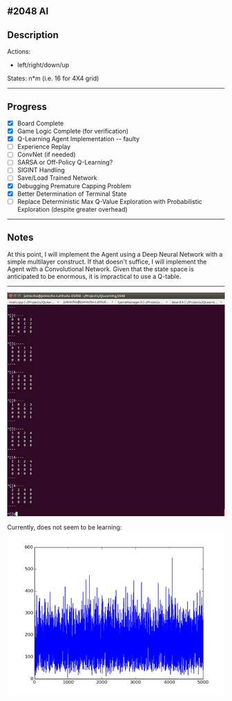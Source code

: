 #2048 AI
---
## Description
Actions:
- left/right/down/up

States:
n\*m (i.e. 16 for 4X4 grid)

---
## Progress

- [x] Board Complete
- [x] Game Logic Complete (for verification)
- [x] Q-Learning Agent Implementation -- faulty
- [ ] Experience Replay
- [ ] ConvNet (if needed)
- [ ] SARSA or Off-Policy Q-Learning?
- [ ] SIGINT Handling
- [ ] Save/Load Trained Network
- [x] Debugging Premature Capping Problem
- [x] Better Determination of Terminal State
- [ ] Replace Deterministic Max Q-Value Exploration with Probabilistic Exploration (despite greater overhead)

---
## Notes

At this point, I will implement the Agent using a Deep Neural Network
with a simple multilayer construct.
If that doesn't suffice, I will implement the Agent with a Convolutional Network.
Given that the state space is anticipated to be enormous, it is impractical to use a Q-table.

---
![Running](images/game.png)

Currently, does not seem to be learning:
![Scores](images/scores.png)
